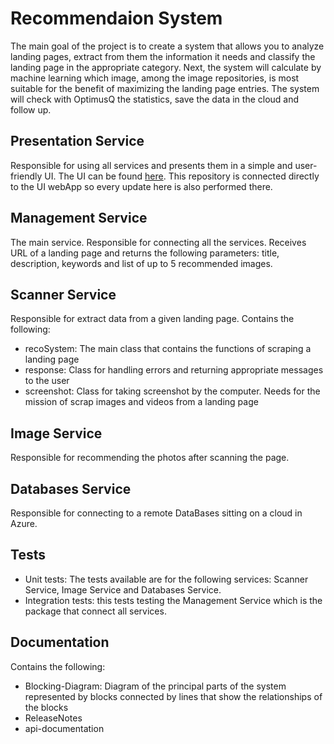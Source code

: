 
# Recommendaion System
The main goal of the project is to create a system that allows you to analyze landing pages, extract from them the information it needs and classify the landing page in the appropriate category. Next, the system will calculate by machine learning which image, among the image repositories, is most suitable for the benefit of maximizing the landing page entries. The system will check with OptimusQ the statistics, save the data in the cloud and follow up.

## Presentation Service
Responsible for using all services and presents them in a simple and user-friendly UI.
The UI can be found [here](https://scannerwebapp.azurewebsites.net/).
This repository is connected directly to the UI webApp so every update here is also performed there.

## Management Service 
The main service. Responsible for connecting all the services. Receives URL of a landing page and returns the following parameters: title, description, keywords and list of up to 5 recommended images. 

## Scanner Service
Responsible for extract data from a given landing page.
Contains the following:
- recoSystem: The main class that contains the functions of scraping a landing page
- response: Class for handling errors and returning appropriate messages to the user
- screenshot: Class for taking screenshot by the computer. Needs for the mission of scrap images and videos from a landing page

## Image Service
Responsible for recommending the photos after scanning the page.

## Databases Service
Responsible for connecting to a remote DataBases sitting on a cloud in Azure.

## Tests
- Unit tests: The tests available are for the following services: Scanner Service, Image Service and Databases Service.
- Integration tests: this tests testing the Management Service which is the package that connect all services.

## Documentation
Contains the following:
- Blocking-Diagram: Diagram of the principal parts of the system represented by blocks connected by lines that show the relationships of the blocks
- ReleaseNotes
- api-documentation



